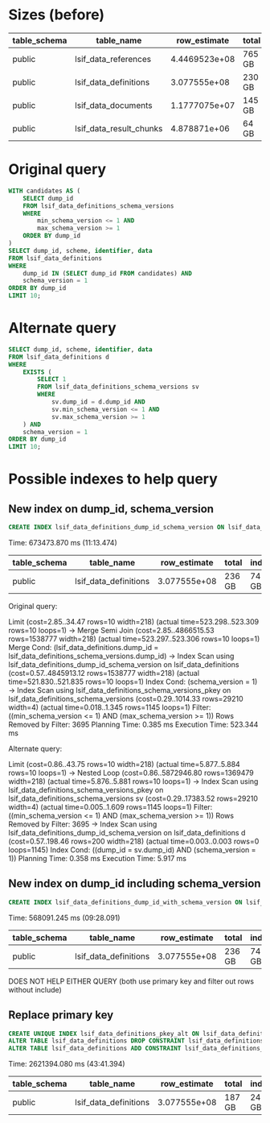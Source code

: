 # Sizes (before)

| table_schema | table_name              | row_estimate  | total  | index  | toast  | table   |
| ------------ | ----------------------- | ------------- | ------ | ------ | ------ | ------- |
| public       | lsif_data_references    | 4.4469523e+08 | 765 GB | 83 GB  | 432 GB | 250 GB  |
| public       | lsif_data_definitions   | 3.077555e+08  | 230 GB | 68 GB  | 186 MB | 162 GB  |
| public       | lsif_data_documents     | 1.1777075e+07 | 145 GB | 793 MB | 141 GB | 3159 MB |
| public       | lsif_data_result_chunks | 4.878871e+06  | 64 GB  | 105 MB | 64 GB  | 284 MB  |

# Original query

```sql
WITH candidates AS (
	SELECT dump_id
	FROM lsif_data_definitions_schema_versions
	WHERE
		min_schema_version <= 1 AND
		max_schema_version >= 1
	ORDER BY dump_id
)
SELECT dump_id, scheme, identifier, data
FROM lsif_data_definitions
WHERE
	dump_id IN (SELECT dump_id FROM candidates) AND
	schema_version = 1
ORDER BY dump_id
LIMIT 10;
```

# Alternate query

```sql
SELECT dump_id, scheme, identifier, data
FROM lsif_data_definitions d
WHERE
    EXISTS (
        SELECT 1
        FROM lsif_data_definitions_schema_versions sv
        WHERE
            sv.dump_id = d.dump_id AND
            sv.min_schema_version <= 1 AND
            sv.max_schema_version >= 1
    ) AND
	schema_version = 1
ORDER BY dump_id
LIMIT 10;
```

# Possible indexes to help query

## New index on dump_id, schema_version

```sql
CREATE INDEX lsif_data_definitions_dump_id_schema_version ON lsif_data_definitions (dump_id, schema_version);
```

Time: 673473.870 ms (11:13.474)

| table_schema | table_name            | row_estimate | total  | index | toast  | table  |
| ------------ | --------------------- | ------------ | ------ | ----- | ------ | ------ |
| public       | lsif_data_definitions | 3.077555e+08 | 236 GB | 74 GB | 186 MB | 162 GB |

Original query:

Limit (cost=2.85..34.47 rows=10 width=218) (actual time=523.298..523.309 rows=10 loops=1)
-> Merge Semi Join (cost=2.85..4866515.53 rows=1538777 width=218) (actual time=523.297..523.306 rows=10 loops=1)
Merge Cond: (lsif_data_definitions.dump_id = lsif_data_definitions_schema_versions.dump_id)
-> Index Scan using lsif_data_definitions_dump_id_schema_version on lsif_data_definitions (cost=0.57..4845913.12 rows=1538777 width=218) (actual time=521.830..521.835 rows=10 loops=1)
Index Cond: (schema_version = 1)
-> Index Scan using lsif_data_definitions_schema_versions_pkey on lsif_data_definitions_schema_versions (cost=0.29..1014.33 rows=29210 width=4) (actual time=0.018..1.345 rows=1145 loops=1)
Filter: ((min_schema_version <= 1) AND (max_schema_version >= 1))
Rows Removed by Filter: 3695
Planning Time: 0.385 ms
Execution Time: 523.344 ms

Alternate query:

Limit (cost=0.86..43.75 rows=10 width=218) (actual time=5.877..5.884 rows=10 loops=1)
-> Nested Loop (cost=0.86..5872946.80 rows=1369479 width=218) (actual time=5.876..5.881 rows=10 loops=1)
-> Index Scan using lsif_data_definitions_schema_versions_pkey on lsif_data_definitions_schema_versions sv (cost=0.29..17383.52 rows=29210 width=4) (actual time=0.005..1.609 rows=1145 loops=1)
Filter: ((min_schema_version <= 1) AND (max_schema_version >= 1))
Rows Removed by Filter: 3695
-> Index Scan using lsif_data_definitions_dump_id_schema_version on lsif_data_definitions d (cost=0.57..198.46 rows=200 width=218) (actual time=0.003..0.003 rows=0 loops=1145)
Index Cond: ((dump_id = sv.dump_id) AND (schema_version = 1))
Planning Time: 0.358 ms
Execution Time: 5.917 ms

## New index on dump_id including schema_version

```sql
CREATE INDEX lsif_data_definitions_dump_id_with_schema_version ON lsif_data_definitions (dump_id) INCLUDE (schema_version);
```

Time: 568091.245 ms (09:28.091)

| table_schema | table_name            | row_estimate | total  | index | toast  | table  |
| ------------ | --------------------- | ------------ | ------ | ----- | ------ | ------ |
| public       | lsif_data_definitions | 3.077555e+08 | 236 GB | 74 GB | 186 MB | 162 GB |

DOES NOT HELP EITHER QUERY (both use primary key and filter out rows without include)

## Replace primary key

```sql
CREATE UNIQUE INDEX lsif_data_definitions_pkey_alt ON lsif_data_definitions (dump_id, scheme, identifier) INCLUDE (schema_version);
ALTER TABLE lsif_data_definitions DROP CONSTRAINT lsif_data_definitions_pkey;
ALTER TABLE lsif_data_definitions ADD CONSTRAINT lsif_data_definitions_pkey PRIMARY KEY USING INDEX lsif_data_definitions_pkey_alt;
```

Time: 2621394.080 ms (43:41.394)

| table_schema | table_name            | row_estimate | total  | index | toast  | table  |
| ------------ | --------------------- | ------------ | ------ | ----- | ------ | ------ |
| public       | lsif_data_definitions | 3.077555e+08 | 187 GB | 24 GB | 186 MB | 162 GB |
